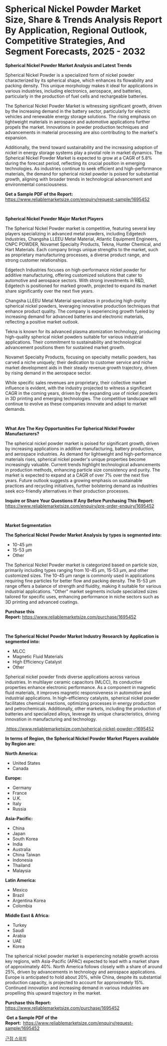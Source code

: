 <p><h1>Spherical Nickel Powder Market Size, Share & Trends Analysis Report By Application, Regional Outlook, Competitive Strategies, And Segment Forecasts, 2025 - 2032</h1></p><p><strong>Spherical Nickel Powder Market Analysis and Latest Trends</strong></p>
<p><p>Spherical Nickel Powder is a specialized form of nickel powder characterized by its spherical shape, which enhances its flowability and packing density. This unique morphology makes it ideal for applications in various industries, including electronics, aerospace, and batteries, particularly in the production of fuel cells and rechargeable batteries.</p><p>The Spherical Nickel Powder Market is witnessing significant growth, driven by the increasing demand in the battery sector, particularly for electric vehicles and renewable energy storage solutions. The rising emphasis on lightweight materials in aerospace and automotive applications further propels the market. Innovations in powder production techniques and advancements in material processing are also contributing to the market's expansion.</p><p>Additionally, the trend toward sustainability and the increasing adoption of nickel in energy storage systems play a pivotal role in market dynamics. The Spherical Nickel Powder Market is expected to grow at a CAGR of 5.8% during the forecast period, reflecting its crucial position in emerging technologies. As industries continue to seek efficient and high-performance materials, the demand for spherical nickel powder is poised for substantial growth, aligning with broader trends in technological advancement and environmental consciousness.</p></p>
<p><strong>Get a Sample PDF of the Report:&nbsp;</strong> <a href="https://www.reliablemarketsize.com/enquiry/request-sample/1695452?utm_campaign=1886&utm_medium=2&utm_source=Github&utm_content=ia&utm_term=08012025&utm_id=spherical-nickel-powder">https://www.reliablemarketsize.com/enquiry/request-sample/1695452</a></p>
<p>&nbsp;</p>
<p><strong>Spherical Nickel Powder Major Market Players</strong></p>
<p><p>The Spherical Nickel Powder market is competitive, featuring several key players specializing in advanced metal powders, including Edgetech Industries, Changsha LLEEU Metal Material, Atlantic Equipment Engineers, CNPC POWDER, Novamet Specialty Products, Tekna, Hunter Chemical, and Hart Materials. Each company brings unique strengths to the market, such as proprietary manufacturing processes, a diverse product range, and strong customer relationships.</p><p>Edgetech Industries focuses on high-performance nickel powder for additive manufacturing, offering customized solutions that cater to automotive and aerospace sectors. With strong investments in R&D, Edgetech is positioned for marked growth, projected to expand its market share significantly over the next five years.</p><p>Changsha LLEEU Metal Material specializes in producing high-purity spherical nickel powders, leveraging innovative production techniques that enhance product quality. The company is experiencing growth fueled by increasing demand for advanced batteries and electronic materials, reflecting a positive market outlook.</p><p>Tekna is known for its advanced plasma atomization technology, producing high-quality spherical nickel powders suitable for various industrial applications. Their commitment to sustainability and technological advancement positions them for sustained market growth.</p><p>Novamet Specialty Products, focusing on specialty metallic powders, has carved a niche uniquely; their dedication to customer service and niche market development aids in their steady revenue growth trajectory, driven by rising demand in the aerospace sector.</p><p>While specific sales revenues are proprietary, their collective market influence is evident, with the industry projected to witness a significant CAGR in the coming years, driven by the expanding use of nickel powders in 3D printing and emerging technologies. The competitive landscape will continue to evolve as these companies innovate and adapt to market demands.</p></p>
<p>&nbsp;</p>
<p><strong>What Are The Key Opportunities For Spherical Nickel Powder Manufacturers?</strong></p>
<p><p>The spherical nickel powder market is poised for significant growth, driven by increasing applications in additive manufacturing, battery production, and aerospace industries. As demand for lightweight and high-performance materials rises, spherical nickel powder's unique properties become increasingly valuable. Current trends highlight technological advancements in production methods, enhancing particle size consistency and purity. The market is expected to expand at a CAGR of over 7% over the next five years. Future outlook suggests a growing emphasis on sustainable practices and recycling initiatives, further bolstering demand as industries seek eco-friendly alternatives in their production processes.</p></p>
<p><strong>Inquire or Share Your Questions If Any Before Purchasing This Report:</strong> <a href="https://www.reliablemarketsize.com/enquiry/pre-order-enquiry/1695452?utm_campaign=1886&utm_medium=2&utm_source=Github&utm_content=ia&utm_term=08012025&utm_id=spherical-nickel-powder">https://www.reliablemarketsize.com/enquiry/pre-order-enquiry/1695452</a></p>
<p>&nbsp;</p>
<p><strong>Market Segmentation</strong></p>
<p><strong>The Spherical Nickel Powder Market Analysis by types is segmented into:</strong></p>
<p><ul><li>10-45 μm</li><li>15-53 μm</li><li>Other</li></ul></p>
<p><p>The Spherical Nickel Powder market is categorized based on particle size, primarily including types ranging from 10-45 μm, 15-53 μm, and other customized sizes. The 10-45 μm range is commonly used in applications requiring fine particles for better flow and packing density. The 15-53 μm range offers a balance of strength and fluidity, making it suitable for various industrial applications. "Other" market segments include specialized sizes tailored for specific uses, enhancing performance in niche sectors such as 3D printing and advanced coatings.</p></p>
<p><strong>Purchase this Report:&nbsp;</strong><a href="https://www.reliablemarketsize.com/purchase/1695452?utm_campaign=1886&utm_medium=2&utm_source=Github&utm_content=ia&utm_term=08012025&utm_id=spherical-nickel-powder">https://www.reliablemarketsize.com/purchase/1695452</a></p>
<p>&nbsp;</p>
<p><strong>The Spherical Nickel Powder Market Industry Research by Application is segmented into:</strong></p>
<p><ul><li>MLCC</li><li>Magnetic Fluid Materials</li><li>High Efficiency Catalyst</li><li>Other</li></ul></p>
<p><p>Spherical nickel powder finds diverse applications across various industries. In multilayer ceramic capacitors (MLCC), its conductive properties enhance electronic performance. As a component in magnetic fluid materials, it improves magnetic responsiveness in automotive and industrial applications. In high-efficiency catalysts, spherical nickel powder facilitates chemical reactions, optimizing processes in energy production and petrochemicals. Additionally, other markets, including the production of batteries and specialized alloys, leverage its unique characteristics, driving innovation in manufacturing and technology.</p></p>
<p><a href="https://www.reliablemarketsize.com/spherical-nickel-powder-r1695452?utm_campaign=1886&utm_medium=2&utm_source=Github&utm_content=ia&utm_term=08012025&utm_id=spherical-nickel-powder">&nbsp;https://www.reliablemarketsize.com/spherical-nickel-powder-r1695452</a></p>
<p><strong>In terms of Region, the Spherical Nickel Powder Market Players available by Region are:</strong></p>
<p>
    <p> <strong> North America: </strong>
        <ul>
            <li>United States</li>
            <li>Canada</li>
        </ul>
        </p> 
    <p> <strong> Europe: </strong>
        <ul>
            <li>Germany</li>
            <li>France</li>
            <li>U.K.</li>
            <li>Italy</li>
            <li>Russia</li>
        </ul>
        </p> 
    <p> <strong> Asia-Pacific: </strong>
        <ul>
            <li>China</li>
            <li>Japan</li>
            <li>South Korea</li>
            <li>India</li>
            <li>Australia</li>
            <li>China Taiwan</li>
            <li>Indonesia</li>
            <li>Thailand</li>
            <li>Malaysia</li>
        </ul>
        </p> 
    <p> <strong> Latin America: </strong>
        <ul>
            <li>Mexico</li>
            <li>Brazil</li>
            <li>Argentina Korea</li>
            <li>Colombia</li>
        </ul>
        </p> 
    <p> <strong> Middle East & Africa: </strong>
        <ul>
            <li>Turkey</li>
            <li>Saudi</li>
            <li>Arabia</li>
            <li>UAE</li>
            <li>Korea</li>
        </ul>
    </p>
    </p>
<p><p>The spherical nickel powder market is experiencing notable growth across key regions, with Asia-Pacific (APAC) expected to lead with a market share of approximately 40%. North America follows closely with a share of around 25%, driven by advancements in technology and aerospace applications. Europe is anticipated to hold about 20%, while China, despite its substantial production capacity, is projected to account for approximately 15%. Continued innovation and increasing demand in various industries are propelling this upward trajectory in the market.</p></p>
<p><strong>Purchase this Report: </strong><a href="https://www.reliablemarketsize.com/purchase/1695452?utm_campaign=1886&utm_medium=2&utm_source=Github&utm_content=ia&utm_term=08012025&utm_id=spherical-nickel-powder">https://www.reliablemarketsize.com/purchase/1695452</a></p>
<p>&nbsp;<strong>Get a Sample PDF of the Report:&nbsp;&nbsp;</strong><a href="https://www.reliablemarketsize.com/enquiry/request-sample/1695452?utm_campaign=1886&utm_medium=2&utm_source=Github&utm_content=ia&utm_term=08012025&utm_id=spherical-nickel-powder">https://www.reliablemarketsize.com/enquiry/request-sample/1695452</a></p>
<p><strong></strong></p>
<p><p><a href="https://github.com/laholand/Market-Research-Report-List-6/blob/main/302237829756.md?utm_campaign=1886&utm_medium=2&utm_source=Github&utm_content=ia&utm_term=08012025&utm_id=spherical-nickel-powder">근접 스위치</a></p></p>